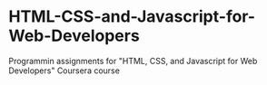 # HTML-CSS-and-Javascript-for-Web-Developers
Programmin assignments for "HTML, CSS, and Javascript for Web Developers" Coursera course
